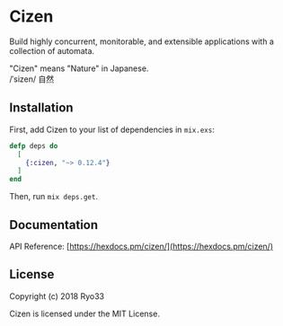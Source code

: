 # Cizen

Build highly concurrent, monitorable, and extensible applications
with a collection of automata.

"Cizen" means "Nature" in Japanese.<br />
/&#712;sizen/ 自然

## Installation

First, add Cizen to your list of dependencies in `mix.exs`:

```elixir
defp deps do
  [
    {:cizen, "~> 0.12.4"}
  ]
end
```

Then, run `mix deps.get`.

## Documentation

API Reference: [https://hexdocs.pm/cizen/](https://hexdocs.pm/cizen/)

## License

Copyright (c) 2018 Ryo33

Cizen is licensed under the MIT License.

